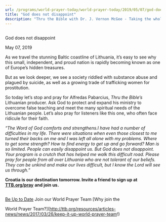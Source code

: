 ```yaml
---
url: /programs/world-prayer-today/world-prayer-today/2019/05/07/god-does-not-disappoint
title: "God does not disappoint"
description: "Thru the Bible with Dr. J. Vernon McGee - Taking the whole Word to the whole world"
---
```







## 
 God does not disappoint


May 07, 2019




As we travel the stunning Baltic coastline of Lithuania, it’s easy to see why this small, independent, and proud nation is rapidly becoming known as one of Europe’s hidden treasures.


But as we look deeper, we see a society riddled with substance abuse and plagued by suicide, as well as a growing trade of trafficking women for prostitution. 


So today let’s stop and pray for Alfredas Pabarcius, *Thru the Bible’s* Lithuanian producer. Ask God to protect and expand his ministry to overcome false teaching and meet the many spiritual needs of the Lithuanian people. Let’s also pray for listeners like this one, who often face ridicule for their faith.


*“The Word of God comforts and strengthens.I have had a number of difficulties in my life. There were situations when even those closest to me turned their backs on me and I was left all alone with my problems. Where to get some strength? How to find energy to get up and go forward? Man is so limited. People can easily disappoint us. But God does not disappoint. Your program is a crutch that has helped me walk this difficult road. Please pray for people from all over Lithuania who are not tolerant of our beliefs. They can be unkind and make our lives difficult, but I know the Lord will see us through.”*


**Croatia is our destination tomorrow. Invite a friend to sign up at** [**TTB.org/pray**](http://www.TTB.org/pray) **and join us.**







## 




[Be Up to Date](http://feeds.feedburner.com/WorldPrayerToday "World Prayer Today RSS Feed")
Join our World Prayer Team
[Why join the  

World Prayer Team?](http://ttb.org/resources/articles-news/news/2017/03/26/keep-it-up-world-prayer-team!)




